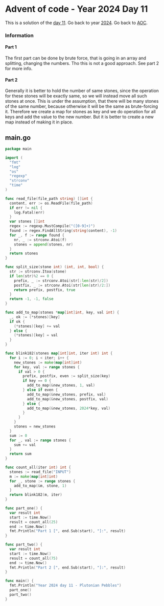 # Advent of code - Year 2024 Day 11

This is a solution of the [day 11](https://adventofcode.com/2024/day/11). Go back to year [2024](2024.md). Go back to [AOC](../adventofcode.md).

### Information

#### Part 1

The first part can be done by brute force, that is going in an array and splitting, changing the numbers. Tho this is not a good approach. See part 2 for more info.

#### Part 2

Generally it is better to hold the number of same stones, since the operation for these stones will be exactly same, so we will instead move all such stones at once. This is under the assumption, that there will be many stones of the same number, because otherwise it will be the same as brute-forcing it. Therefore we create a map for stones as key and we do operation for all keys and add the value to the new number. But it is better to create a new map instead of making it in place.

## main.go

```go
package main

import (
  "fmt"
  "log"
  "os"
  "regexp"
  "strconv"
  "time"
)

func read_file(file_path string) []int {
  content, err := os.ReadFile(file_path)
  if err != nil {
    log.Fatal(err)
  }
  var stones []int
  regex := regexp.MustCompile("([0-9]+)")
  found := regex.FindAllString(string(content), -1)
  for _, f := range found {
    nr, _ := strconv.Atoi(f)
    stones = append(stones, nr)
  }
  return stones
}

func split_size(stone int) (int, int, bool) {
  str := strconv.Itoa(stone)
  if len(str)%2 == 0 {
    prefix, _ := strconv.Atoi(str[:len(str)/2])
    postfix, _ := strconv.Atoi(str[len(str)/2:])
    return prefix, postfix, true
  }
  return -1, -1, false
}

func add_to_map(stones *map[int]int, key, val int) {
  _, ok := (*stones)[key]
  if ok {
    (*stones)[key] += val
  } else {
    (*stones)[key] = val
  }
}

func blink182(stones map[int]int, iter int) int {
  for i := 0; i < iter; i++ {
    new_stones := make(map[int]int)
    for key, val := range stones {
      if val > 0 {
        prefix, postfix, even := split_size(key)
        if key == 0 {
          add_to_map(&new_stones, 1, val)
        } else if even {
          add_to_map(&new_stones, prefix, val)
          add_to_map(&new_stones, postfix, val)
        } else {
          add_to_map(&new_stones, 2024*key, val)
        }
      }
    }
    stones = new_stones
  }
  sum := 0
  for _, val := range stones {
    sum += val
  }
  return sum
}

func count_all(iter int) int {
  stones := read_file("INPUT")
  m := make(map[int]int)
  for _, stone := range stones {
    add_to_map(&m, stone, 1)
  }
  return blink182(m, iter)
}

func part_one() {
  var result int
  start := time.Now()
  result = count_all(25)
  end := time.Now()
  fmt.Println("Part 1 [", end.Sub(start), "]:", result)
}

func part_two() {
  var result int
  start := time.Now()
  result = count_all(75)
  end := time.Now()
  fmt.Println("Part 2 [", end.Sub(start), "]:", result)
}

func main() {
  fmt.Println("Year 2024 day 11 - Plutonian Pebbles")
  part_one()
  part_two()
}
```

